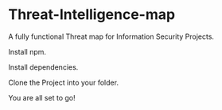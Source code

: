 # Threat-Intelligence-map
A fully functional Threat map for Information Security Projects.


Install npm.

Install dependencies.


Clone the Project into your folder.


You are all set to go!
